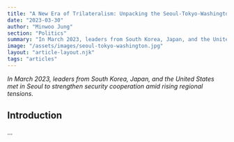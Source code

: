 ```yaml
---
title: "A New Era of Trilateralism: Unpacking the Seoul-Tokyo-Washington Summit"
date: "2023-03-30"
author: "Minwoo Jung"
section: "Politics"
summary: "In March 2023, leaders from South Korea, Japan, and the United States met in Seoul to strengthen security cooperation amid rising regional tensions."
image: "/assets/images/seoul-tokyo-washington.jpg"
layout: "article-layout.njk"
tags: "articles"
---
```


*In March 2023, leaders from South Korea, Japan, and the United States met in Seoul to strengthen security cooperation amid rising regional tensions.*

## Introduction
...
